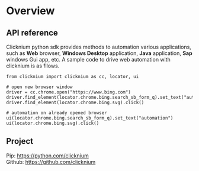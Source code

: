 # Overview

## API reference  <!-- {docsify-ignore} -->
Clicknium python sdk provides methods to automation various applications, such as **Web** browser, **Windows Desktop** application, **Java** application, **Sap** windows Gui app, etc. 
A sample code to drive web automation with clicknium is as fllows.
```
from clicknium import clicknium as cc, locator, ui

# open new browser window
driver = cc.chrome.open("https://www.bing.com")
driver.find_element(locator.chrome.bing.search_sb_form_q).set_text("automation")
driver.find_element(locator.chrome.bing.svg).click()

# automation on already opened browser
ui(locator.chrome.bing.search_sb_form_q).set_text("automation")
ui(locator.chrome.bing.svg).click()
```

## Project  <!-- {docsify-ignore} -->

Pip: https://python.com/clicknium  
Github: https://github.com/clicknium
